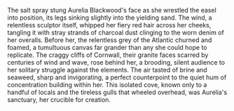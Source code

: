 The salt spray stung Aurelia Blackwood's face as she wrestled the easel into position, its legs sinking slightly into the yielding sand.  The wind, a relentless sculptor itself, whipped her fiery red hair across her cheeks, tangling it with stray strands of charcoal dust clinging to the worn denim of her overalls.  Before her, the relentless grey of the Atlantic churned and foamed, a tumultuous canvas far grander than any she could hope to replicate.  The craggy cliffs of Cornwall, their granite faces scarred by centuries of wind and wave, rose behind her, a brooding, silent audience to her solitary struggle against the elements.  The air tasted of brine and seaweed, sharp and invigorating, a perfect counterpoint to the quiet hum of concentration building within her.  This isolated cove, known only to a handful of locals and the tireless gulls that wheeled overhead, was Aurelia's sanctuary, her crucible for creation.
